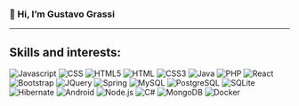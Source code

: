 ### 👋 Hi, I’m Gustavo Grassi
---
<h2>Skills and interests:</h2>
<p>
  <img alt="Javascript" src="https://img.shields.io/badge/JavaScript-F7DF1E?style=flat&logo=javascript&logoColor=black">
  <img alt="CSS" src="https://img.shields.io/badge/CSS-239120?&style=flat&logo=css3&logoColor=white">
  <img alt="HTML5" src="https://img.shields.io/badge/HTML5-E34F26?style=flat&logo=html5&logoColor=white">
  <img alt="HTML" src="https://img.shields.io/badge/HTML-239120?style=flat&logo=html5&logoColor=white">
  <img alt="CSS3" src="https://img.shields.io/badge/CSS3-1572B6?style=flat&logo=css3&logoColor=white">
  <img alt="Java" src="https://img.shields.io/badge/Java-ED8B00?style=flat&logo=openjdk&logoColor=white">
  <img alt="PHP" src="https://img.shields.io/badge/PHP-777BB4?style=flat&logo=php&logoColor=white">
  <img alt="React" src="https://img.shields.io/badge/React-20232A?style=flat&logo=react&logoColor=61DAFB">
  <img alt="Bootstrap" src="https://img.shields.io/badge/Bootstrap-563D7C?style=flat&logo=bootstrap&logoColor=white">
  <img alt="JQuery" src="https://img.shields.io/badge/jQuery-0769AD?style=flat&logo=jquery&logoColor=white">
  <img alt="Spring" src="https://img.shields.io/badge/Spring-6DB33F?style=flat&logo=spring&logoColor=white">
  <img alt="MySQL" src="https://img.shields.io/badge/MySQL-00000F?style=flat&logo=mysql&logoColor=white">
  <img alt="PostgreSQL" src="https://img.shields.io/badge/PostgreSQL-316192?style=flat&logo=postgresql&logoColor=white">
  <img alt="SQLite" src="https://img.shields.io/badge/SQLite-07405E?style=flat&logo=sqlite&logoColor=white">
  <img alt="Hibernate" src="https://img.shields.io/badge/Hibernate-59666C?style=flat&logo=Hibernate&logoColor=white">
  <img alt="Android" src="https://img.shields.io/badge/Android-3DDC84?style=flat&logo=android&logoColor=white">
  <img alt="Node.js" src="https://img.shields.io/badge/Node.js-43853D?style=flat&logo=node.js&logoColor=white">
  <img alt="C#" src="https://img.shields.io/badge/C%23-239120?style=flat&logo=c-sharp&logoColor=white">
  <img alt="MongoDB" src="https://img.shields.io/badge/MongoDB-4EA94B?style=flat&logo=mongodb&logoColor=white">
  <img alt="Docker" src="https://img.shields.io/badge/-Docker-46a2f1?style=flat&logo=docker&logoColor=white" />
</p>




